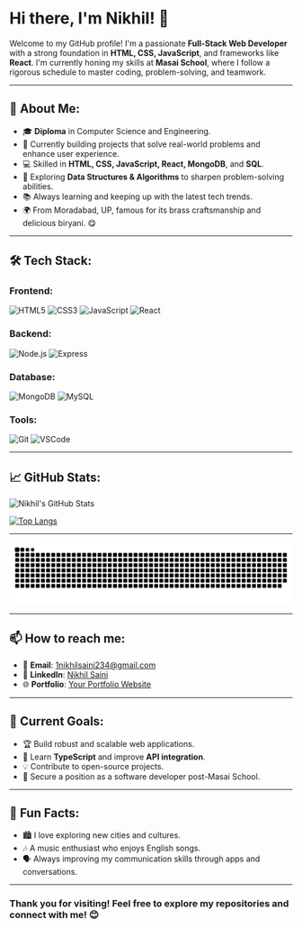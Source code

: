 # Hi there, I'm Nikhil! 👋

Welcome to my GitHub profile! I'm a passionate **Full-Stack Web Developer** with a strong foundation in **HTML, CSS, JavaScript**, and frameworks like **React**. I'm currently honing my skills at **Masai School**, where I follow a rigorous schedule to master coding, problem-solving, and teamwork.

---

## 🌟 About Me:

- 🎓 **Diploma** in Computer Science and Engineering.
- 🔭 Currently building projects that solve real-world problems and enhance user experience.
- 💻 Skilled in **HTML, CSS, JavaScript, React, MongoDB**, and **SQL**.
- 🚀 Exploring **Data Structures & Algorithms** to sharpen problem-solving abilities.
- 📚 Always learning and keeping up with the latest tech trends.
- 🌍 From Moradabad, UP, famous for its brass craftsmanship and delicious biryani. 😋

---

## 🛠️ Tech Stack:

### Frontend:
![HTML5](https://img.shields.io/badge/-HTML5-E34F26?style=flat-square&logo=html5&logoColor=white)
![CSS3](https://img.shields.io/badge/-CSS3-1572B6?style=flat-square&logo=css3&logoColor=white)
![JavaScript](https://img.shields.io/badge/-JavaScript-F7DF1E?style=flat-square&logo=javascript&logoColor=black)
![React](https://img.shields.io/badge/-React-61DAFB?style=flat-square&logo=react&logoColor=black)

### Backend:
![Node.js](https://img.shields.io/badge/-Node.js-339933?style=flat-square&logo=node.js&logoColor=white)
![Express](https://img.shields.io/badge/-Express-000000?style=flat-square&logo=express&logoColor=white)

### Database:
![MongoDB](https://img.shields.io/badge/-MongoDB-47A248?style=flat-square&logo=mongodb&logoColor=white)
![MySQL](https://img.shields.io/badge/-MySQL-4479A1?style=flat-square&logo=mysql&logoColor=white)

### Tools:
![Git](https://img.shields.io/badge/-Git-F05032?style=flat-square&logo=git&logoColor=white)
![VSCode](https://img.shields.io/badge/-VS%20Code-007ACC?style=flat-square&logo=visual-studio-code&logoColor=white)

---

## 📈 GitHub Stats:

![Nikhil's GitHub Stats](https://github-readme-stats.vercel.app/api?username=Nikhil&show_icons=true&theme=radical)

[![Top Langs](https://github-readme-stats.vercel.app/api/top-langs/?username=Nikhil&layout=compact&theme=radical)](https://github.com/anuraghazra/github-readme-stats)

---
<img src="https://raw.githubusercontent.com/platane/snk/output/github-contribution-grid-snake-dark.svg" alt="Snake animation" />

---

## 📫 How to reach me:

- 📧 **Email**: [1nikhilsaini234@gmail.com](mailto:1nikhilsaini234@gmail.com)
- 💼 **LinkedIn**: [Nikhil Saini](https://www.linkedin.com/in/nikhilsaini0/)
- 🌐 **Portfolio**: [Your Portfolio Website](https://your-portfolio-link.com)

---

## 🚀 Current Goals:

- 🏆 Build robust and scalable web applications.
- 🌱 Learn **TypeScript** and improve **API integration**.
- 💡 Contribute to open-source projects.
- 🎯 Secure a position as a software developer post-Masai School.

---

## 🌟 Fun Facts:

- 🏙️ I love exploring new cities and cultures.
- 🎶 A music enthusiast who enjoys English songs.
- 🗣️ Always improving my communication skills through apps and conversations.

---

### Thank you for visiting! Feel free to explore my repositories and connect with me! 😊
